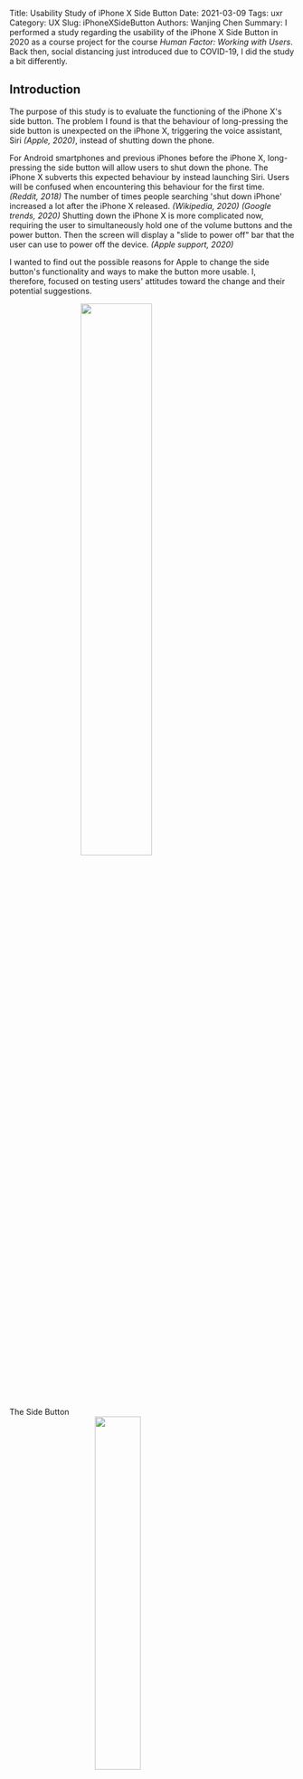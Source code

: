 Title: Usability Study of iPhone X Side Button
Date: 2021-03-09
Tags: uxr
Category: UX
Slug: iPhoneXSideButton
Authors: Wanjing Chen
Summary: <img src="/images/iPhoneX_SideButton/summaryimage.png" alt="" class="headerimg"/>I performed a study regarding the usability of the iPhone X Side Button in 2020 as a course project for the course *Human Factor: Working with Users*. Back then, social distancing just introduced due to COVID-19, I did the study a bit differently.

## Introduction

The purpose of this study is to evaluate the functioning of the iPhone X's side button. The problem I found is that the behaviour of long-pressing the side button is unexpected on the iPhone X, triggering the voice assistant, Siri *(Apple, 2020)*, instead of shutting down the phone.

For Android smartphones and previous iPhones before the iPhone X, long-pressing the side button will allow users to shut down the phone. The iPhone X subverts this expected behaviour by instead launching Siri. Users will be confused when encountering this behaviour for the first time. *(Reddit, 2018)* The number of times people searching 'shut down iPhone' increased a lot after the iPhone X released. *(Wikipedia, 2020)* *(Google trends, 2020)* Shutting down the iPhone X is more complicated now, requiring the user to simultaneously hold one of the volume buttons and the power button. Then the screen will display a "slide to power off" bar that the user can use to power off the device. *(Apple support, 2020)*

I wanted to find out the possible reasons for Apple to change the side button's functionality and ways to make the button more usable. I, therefore, focused on testing users' attitudes toward the change and their potential suggestions.

<img class="image">
  <img src="/images/iPhoneX_SideButton/side_button.png"
  style="display: block;
  margin-left: auto;
  margin-right: auto;
  width: 50%;" alt="">
  <figcaption>The Side Button</figcaption>
</img>

<img class="image">
  <img src="/images/iPhoneX_SideButton/trriger_siri.png" style="display: block;
  margin-left: auto;
  margin-right: auto;
  width:40%;" alt="">
  <figcaption>Triggers Siri</figcaption>
</img>

<img class="image">
  <img src="/images/iPhoneX_SideButton/power_off.png" style="display: block;
  margin-left: auto;
  margin-right: auto;
  width:40%;" alt="">
  <figcaption>Power off</figcaption>
</img>

<img class="image">
  <img src="/images/iPhoneX_SideButton/google_trend.png" alt="">
  <figcaption>Google Trend</figcaption>
</img>

## Background

The motivation for studying this problem comes from many aspects. Below I consider aspects of the ABCS *(Ritter/Baxter/Churchill, 2014)*.

* ***Behavioural factor***: perceived affordance *(Norman, D. A., 1990)* is subverted since the button's behaviour changed while the layout remains the same.
* ***Cognitive factor***: the users' *Mental Models of system operation* have to change. Since iPhone users are already familiar with previous iPhones, they'd assume long-pressing the side button will lead to shutting down the phone based on their previous experiences. Changing a mental model can be challenging; while it is possible, it is a lot of work. *(Chi, 2008)* Since users of previous iPhones struggle to power off the phone, so would Android phone users and others.

Looking at 7 Questions Driving User-Centred Systems *(Ritter/Baxter/Churchill, 2014)*:

* ***Functionality***: the purpose of the change is to compensate for removing the home button. The side button is now used for the features of Siri and Apple Pay. *(Woollaston, 2018)*
* ***Usability***: Based on personal experience, when I first found out the side button of iPhone X does not have the power-off function, it was 15 minutes before the exam to start, I was already stressed, this made it worse. Therefore, as a veteran iPhone user, according to the definition of usability *(ISO standard 9241)*, I would say it is not very usable.
* ***Learnability***: it is easy to learn the new way to shut down iPhone X, as users just need to look up the Apple support documentation and practice using it. However, it is inconsistent with the way other iPhones work. *(Kendra S./Theo J.D., 2017)*
* ***Efficiency***: the efficiency of the new way to power off the phone decreases since users need to long-press both a volume button and the side button until the power off slider appears, not as before, we just need to long-press the side button.
* ***Reliability***: once users get used to the new power-off method, the function of the side button will remain consistent through the lifetime of the phone, so it is reliable.

The design change is acceptable in some aspects; however, in most of the points mentioned above, the design has some issues.

## Participant

Participants were selected from people who have never used an iPhone X before, such as people who use Android phones only or people who use previous versions of iPhones only. People who have already used iPhone X before or know the iPhone X very well were not recruited. Since they were already familiar with it, they might have forgotten how they found the design change at first. I did not choose any participants under 18 or any other vulnerable people in my study. I recruited three people in total. Recruitment were done through friends and students who also took *The Human Factor* at the University of Edinburgh, participating in their studies in return as an incentive.

## Method

The study was completed through video calls using WeChat to imitate the paper prototyping method and observe social distancing. Both participants and I made sure we were under stable internet connections and without distractions. Before the study began, I sent digital consent forms to participants, notifying them what data will be taken from them. I did not collect participants' personal or confidential data. After they signed the consent form, information sheets were given to participants for consistent information delivery among all participants, including the purpose of this study, what the process will be, and what task they will be doing. In the meantime, I answered any questions they had.

When all information was delivered, they were asked to turn off their phones during the study, and I presented them with the iPhone X through the video call. They said their actions out loud. I acted as both facilitator, speaking with participants, explaining what is going on, and taking notes; and the computer, showing participants the device state reacting to participants' actions. Their task was shutting down the iPhone X. During the study, they were allowed to use the internet to search for information to shut down the iPhone X. The number and the kinds of steps they take to complete the task, such as opening system preferences or searching 'iPhone X shut down' in a search engine were recorded. The greater the number of steps or the greater the variety of steps taken, the less usable the side button is.

After the call, an electronic survey powered by *Typeform* was immediately delivered to each participant regarding whether they completed the task or not, and their satisfaction and experience with the design change. Questions like 'how useful the change of design is', ranging from 'Very useful' to 'Not useful at all', and 'how did you find the new way of powering off' were featured in the questionnaire. The possible reasons for the design change and suggestions for possible enhancements in the design were also asked in the survey. The questionnaire looked like the figure below. All the data were kept digitally and encrypted, no Google products were used. Qualitative data was based on participants' answers in the survey, and quantitative data was based on the steps and categories recorded.

<img class="image">
  <img src="/images/iPhoneX_SideButton/questionnaire.png" alt="">
  <figcaption>The Questionnaire</figcaption>
</img>

## Analysis

The analysis included descriptive statistics such as the average number and categories of steps participants take to complete the task, the modal number of the choice people make regarding the question 'how useful the change of design is' were computed. The higher the average number of steps participants take, the more complex it is to use the side button, the less usable for the side button to perform powering off. The modal number of the choice made can show what attitudes participants hold. I used pie charts to analyse participants' responses. I compared and grouped suggestions for possible enhancements and the participants' reasons for the change in design.

## Results
There were three participants recruited through my friends. They were all aged 21 to 23 years old and female. They are all university students with good experience with electronic devices such as smartphones and computers but hadn't used the iPhone X before and weren't aware of the change in functionality of the side button.

I recorded the number of steps participants took to complete the task and how many of them completed the task. I also recorded how useful they think the change of design is and how easy they find powering off the phone using the new design. In the end, I asked what they think of the possible reasons for Apple to change this design and what their suggestions are for improving the usability.

<img class="image">
  <img src="/images/iPhoneX_SideButton/figure1.png" alt="">
  <figcaption></figcaption>
</img>

As shown in Figure 1, all of them completed the task of powering off the iPhone X successfully. Two participants, i.e. 66.7% participants, as shown in Figure 2, found that the change of design is not useful at all for powering off, and one remains neutral. Each of them holds different views towards the new way of powering off, one thinks it's easy to use, one thinks it's hard to use, and one thinks it's very hard to use. The below table shows participants' opinions towards the potential reason for changing the design and their suggestions for improvement:

<img class="image">
  <img src="/images/iPhoneX_SideButton/participants-suggests.png" alt="">
  <figcaption></figcaption>
</img>

<img class="image">
  <img src="/images/iPhoneX_SideButton/figure2.png" alt="">
  <figcaption></figcaption>
</img>

Most of the participants assumed it's because of the removal of the home button, and one seemed unsure. Still, she cannot understand why Siri is important enough to replace the side button's functionality for powering off. Most participants mentioned adding another button, but one of them stated that it would then lose the meaning of reducing the home button. They also mentioned different types of pressing the side buttons to trigger either powering off or SIRI, such as "triple click" or "long press". An interesting suggestion would be using time regulation to differ the SIRI and power off functionality.

## Discussion
By assessing the usability of this new design in terms of efficiency and subjective satisfaction, the results showed me low usability. By considering the efficiency by counting how many steps on average have been taken, the efficiency is low. The expected steps for people using a phone for the first time are 2 steps, i.e. long-press the side button and then slide the power-off sign because people are used to standard phones. Since the average is 4.67 steps, comparing with the expected steps, it's more than twice of it.

The small number of participants reduced the generalizability of the conclusions drawn from these results since the participants all don't regularly use Siri, so their attitudes towards the design change could be biased. On top of this, the participants were all from a very narrow demographic, and so the study can't comment on how other demographics would react to the change.

I found during the experiments that telling people to power off the phone primed them to think that it wouldn't be as simple as they would expect. This was evidenced by two participants not attempting to long-press the side button as their first action. I would change this in a future study by telling participants that it was a usability study of the iPhone X, as opposed to specifically mentioning that it is about the change in side button functionality. I would also add other steps before switching off the phone to put participants at ease.

Due to the effect of the pandemic, the measure of time taken by the participants to complete the task cannot be achieved. Otherwise, the efficiency could be measured in this way. Also, it was difficult for participants to see what was on the screen, due to some unstable connections.

## Proposed Solution
Based on my data, most people find it inconvenient to power off the new way instead of the old way. According to their proposed possible suggestions, I considered "long press" remains for powering off, and "three clicks" for SIRI since most people could trigger Siri by saying "Hey Siri". ("double clicks" is reserved for Apple pay) This is motivated by my data since all three participants mentioned changing the behaviour of the button back to the old "long-press to power off" way. On top of this, the participants believed that the change was due to the removal of the home button, and this change would not go against that motivation.

## References
Apple (2020), Siri does more than ever. Even before you ask. Available at [here](https://www.apple.com/uk/siri/)

reddit (2018) [help] Can't turn off phone because of Siri. Available at [here](https://www.reddit.com/r/jailbreak/comments/7uj0n9/help\_cant\_turn\_off\_phone\_because\_of\_siri/)

Wikipedia (2020), iPhone X. Available at [here](https://en.wikipedia.org/wiki/IPhone\_X)

Google trends (2020) Available at [here](https://trends.google.com/trends/explore?date=2016-01-01\%202020-02-23\&q=shut\%20down\%20iphone)

Apple support (2020), Restart your iPhone. Available at [here](https://support.apple.com/en-gb/HT201559)

Ritter/Baxter/Churchill (2014), Foundations for Designing User-Centred Systems, Springer

Norman, D. A. (1990), The Design of Everyday Things. New York: Doubleday

Michelene T. H. Chi (2008), International Handbook of Research on Conceptual Change, Chap.3 Three Types of Conceptual Change: Belief Revision, Mental Model Transformation, and Categorical Shift, P69-70

Victoria Woollaston (2018) iPhone X review: Apple's expensive iPhone X is still a thing of beauty. Available at [here](https://www.alphr.com/apple/1007009/apple-iphone-x-review)

ISO standard 9241

Kendra S./Theo J.D. (2017), Libri: The International Journal of Libraries and Information Studies, P106


## Appendix
### A Participant Information Sheet

<object type="application/pdf"
    data="/files/cwj_pis_informatics.pdf"
    width="500"
    height="450">
</object>

### B Participant Consent Form

<object type="application/pdf"
    data="/files/PCF.pdf"
    width="500"
    height="450">
</object>
